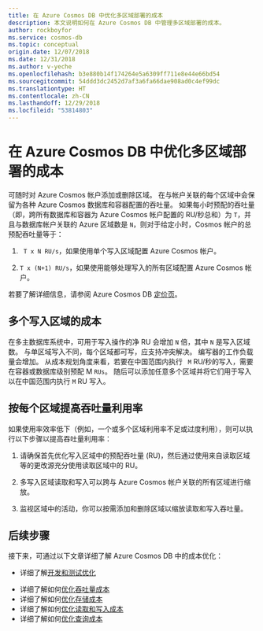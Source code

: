 ```yaml
---
title: 在 Azure Cosmos DB 中优化多区域部署的成本
description: 本文说明如何在 Azure Cosmos DB 中管理多区域部署的成本。
author: rockboyfor
ms.service: cosmos-db
ms.topic: conceptual
origin.date: 12/07/2018
ms.date: 12/31/2018
ms.author: v-yeche
ms.openlocfilehash: b3e880b14f174264e5a6309ff711e8e44e66bd54
ms.sourcegitcommit: 54ddd3dc2452d7af3a6fa66dae908ad0c4ef99dc
ms.translationtype: HT
ms.contentlocale: zh-CN
ms.lasthandoff: 12/29/2018
ms.locfileid: "53814803"
---
```

# <a name="optimize-the-cost-for-multi-region-deployments-in-azure-cosmos-db"></a>在 Azure Cosmos DB 中优化多区域部署的成本

可随时对 Azure Cosmos 帐户添加或删除区域。 在与帐户关联的每个区域中会保留为各种 Azure Cosmos 数据库和容器配置的吞吐量。 如果每小时预配的吞吐量（即，跨所有数据库和容器为 Azure Cosmos 帐户配置的 RU/秒总和）为 `T`，并且与数据库帐户关联的 Azure 区域数是 `N`，则对于给定小时，Cosmos 帐户的总预配吞吐量等于：

1. ` T x N RU/s`，如果使用单个写入区域配置 Azure Cosmos 帐户。 

1. `T x (N+1) RU/s`，如果使用能够处理写入的所有区域配置 Azure Cosmos 帐户。 

<!-- Not Available on Provisioned throughput with single write region costs $0.008/hour per 100 RU/s and provisioned throughput with multiple writable regions costs $0.016/per hour per 100 RU/s.-->

若要了解详细信息，请参阅 Azure Cosmos DB [定价页](https://www.azure.cn/pricing/details/cosmos-db/)。

## <a name="costs-for-multiple-write-regions"></a>多个写入区域的成本

在多主数据库系统中，可用于写入操作的净 RU 会增加 `N` 倍，其中 `N` 是写入区域数。 与单区域写入不同，每个区域都可写，应支持冲突解决。 编写器的工作负载量会增加。 从成本规划角度来看，若要在中国范围内执行 ` M` RU/秒的写入，需要在容器或数据库级别预配 M `RUs`。 随后可以添加任意多个区域并将它们用于写入以在中国范围内执行 `M` RU 写入。 

<!-- Not Available on ### Example-->

## <a name="improve-throughput-utilization-on-a-per-region-basis"></a>按每个区域提高吞吐量利用率

如果使用率效率低下（例如，一个或多个区域利用率不足或过度利用），则可以执行以下步骤以提高吞吐量利用率：  

1. 请确保首先优化写入区域中的预配吞吐量 (RU)，然后通过使用来自读取区域等的更改源充分使用读取区域中的 RU。 

2. 多写入区域读取和写入可以跨与 Azure Cosmos 帐户关联的所有区域进行缩放。 

3. 监视区域中的活动，你可以按需添加和删除区域以缩放读取和写入吞吐量。

## <a name="next-steps"></a>后续步骤

接下来，可通过以下文章详细了解 Azure Cosmos DB 中的成本优化：

* 详细了解[开发和测试优化](optimize-dev-test.md)
<!--Not Available on * Learn more about [Understanding your Azure Cosmos DB bill](understand-your-bill.md)-->
* 详细了解如何[优化吞吐量成本](optimize-cost-throughput.md)
* 详细了解如何[优化存储成本](optimize-cost-storage.md)
* 详细了解如何[优化读取和写入成本](optimize-cost-reads-writes.md)
* 详细了解如何[优化查询成本](optimize-cost-queries.md)